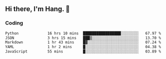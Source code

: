 ## Hi there, I'm Hang. 👋

### Coding

<!--START_SECTION:waka-->

```txt
Python             16 hrs 10 mins  █████████████████░░░░░░░░   67.97 %
JSON               3 hrs 15 mins   ███▒░░░░░░░░░░░░░░░░░░░░░   13.70 %
Markdown           1 hr 43 mins    █▓░░░░░░░░░░░░░░░░░░░░░░░   07.24 %
YAML               1 hr 2 mins     █░░░░░░░░░░░░░░░░░░░░░░░░   04.38 %
JavaScript         55 mins         █░░░░░░░░░░░░░░░░░░░░░░░░   03.89 %
```

<!--END_SECTION:waka-->
